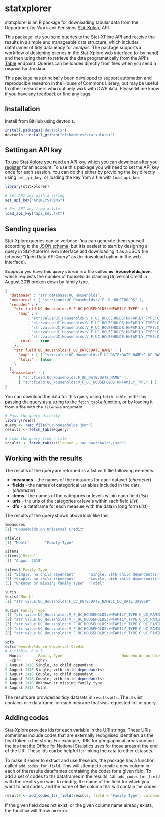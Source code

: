 # statxplorer

statxplorer is an R package for downloading tabular data from the Department for Work and Pensions [Stat-Xplore](https://stat-xplore.dwp.gov.uk/webapi/jsf/login.xhtml) API. 

This package lets you send queries to the Stat-XPlore API and receive the results in a simple and manageable data structure, which includes dataframes of tidy data ready for analysis. The package supports a workflow of designing queries in the Stat-Xplore web interface (or by hand) and then using them to retrieve the data programatically from the API's [Table](https://stat-xplore.dwp.gov.uk/webapi/online-help/Open-Data-API-Table.html) endpoint. Queries can be loaded directly from files when you send a request for the data.

This package has principally been developed to support automation and reproducible research in the House of Commons Library, but may be useful to other researchers who routinely work with DWP data. Please let me know if you have any feedback or find any bugs.

## Installation

Install from GitHub using devtools.

```r
install.packages("devtools")
devtools::install_github("olihawkins/statxplorer")
```

## Setting an API key

To use Stat-Xplore you need an API key, which you can download after you [register](https://stat-xplore.dwp.gov.uk/webapi/jsf/user/register.xhtml) for an account. To use this package you will need to set the API key once for each session. You can do this either by providing the key directly using `set_api_key`, or loading the key from a file with `load_api_key`.

```r
library(statxplorer)

# Set API key with a string
set_api_key("APIKEYSTRING")

# Set API key from a file
load_api_key("api_key.txt")

```

## Sending queries

Stat-Xplore queries can be verbose. You can generate them yourself according to the [JSON schema](https://stat-xplore.dwp.gov.uk/webapi/online-help/Open-Data-API-Table.html), but it is easiest to start by designing a query in Stat-Xplore's web interface and downloading it as a JSON file (choose "Open Data API Query" as the download option in the web interface).

Suppose you have this query stored in a file called **uc-households.json**, which requests the number of households claiming Universal Credit in August 2018 broken down by family type.

```json
{
  "database" : "str:database:UC_Households",
  "measures" : [ "str:count:UC_Households:V_F_UC_HOUSEHOLDS" ],
  "recodes" : {
    "str:field:UC_Households:V_F_UC_HOUSEHOLDS:HNFAMILY_TYPE" : {
      "map" : [
          [ "str:value:UC_Households:V_F_UC_HOUSEHOLDS:HNFAMILY_TYPE:C_UC_FAMILY_TYPE:1" ],
          [ "str:value:UC_Households:V_F_UC_HOUSEHOLDS:HNFAMILY_TYPE:C_UC_FAMILY_TYPE:2" ],
          [ "str:value:UC_Households:V_F_UC_HOUSEHOLDS:HNFAMILY_TYPE:C_UC_FAMILY_TYPE:3" ],
          [ "str:value:UC_Households:V_F_UC_HOUSEHOLDS:HNFAMILY_TYPE:C_UC_FAMILY_TYPE:4" ],
          [ "str:value:UC_Households:V_F_UC_HOUSEHOLDS:HNFAMILY_TYPE:C_UC_FAMILY_TYPE:99" ] ],
      "total" : true
    },
    "str:field:UC_Households:F_UC_DATE:DATE_NAME" : {
      "map" : [ [ "str:value:UC_Households:F_UC_DATE:DATE_NAME:C_UC_DATE:201808" ] ],
      "total" : false
    }
  },
  "dimensions" : [
      [ "str:field:UC_Households:F_UC_DATE:DATE_NAME" ],
      [ "str:field:UC_Households:V_F_UC_HOUSEHOLDS:HNFAMILY_TYPE" ] ]
}
```

You can download the data for this query using `fetch_table`, either by passing the query as a string to the `fetch_table` function, or by loading it from a file with the `filename` argument.

```r
# Pass the query directly
library(readr)
query <- read_file("uc-households.json")
results <- fetch_table(query)

# Load the query from a file
results <- fetch_table(filename = "uc-households.json")
```

## Working with the results

The results of the query are returned as a list with the following elements:

- **measures** - the names of the measures for each dataset (*character*)
- **fields** - the names of categorical variables included in the data (*character*)
- **items** - the names of the categories or levels within each field (*list*)
- **uris** - the uris of the categories or levels within each field (*list*)
- **dfs** - a dataframe for each measure with the data in long form (*list*)

The results of the query shown above look like this:

```r
$measures
[1] "Households on Universal Credit"

$fields
[1] "Month"       "Family Type"

$items
$items$`Month`
[1] "August 2018"

$items$`Family Type`
[1] "Single, no child dependant"      "Single, with child dependant(s)"
[3] "Couple, no child dependant"      "Couple, with child dependant(s)"
[5] "Unknown or missing family type"  "Total"                          

$uris
$uris$`Month`
[1] "str:value:UC_Households:F_UC_DATE:DATE_NAME:C_UC_DATE:201808"

$uris$`Family Type`
[1] "str:value:UC_Households:V_F_UC_HOUSEHOLDS:HNFAMILY_TYPE:C_UC_FAMILY_TYPE:1" 
[2] "str:value:UC_Households:V_F_UC_HOUSEHOLDS:HNFAMILY_TYPE:C_UC_FAMILY_TYPE:2" 
[3] "str:value:UC_Households:V_F_UC_HOUSEHOLDS:HNFAMILY_TYPE:C_UC_FAMILY_TYPE:3" 
[4] "str:value:UC_Households:V_F_UC_HOUSEHOLDS:HNFAMILY_TYPE:C_UC_FAMILY_TYPE:4" 
[5] "str:value:UC_Households:V_F_UC_HOUSEHOLDS:HNFAMILY_TYPE:C_UC_FAMILY_TYPE:99"

$dfs
$dfs$`Households on Universal Credit`
# A tibble: 6 x 3
  Month       `Family Type`                         `Households on Universal Credit`
  <chr>       <chr>                                                            <dbl>
1 August 2018 Single, no child dependant                                      625010
2 August 2018 Single, with child dependant(s)                                 251797
3 August 2018 Couple, no child dependant                                       35651
4 August 2018 Couple, with child dependant(s)                                  91236
5 August 2018 Unknown or missing family type                                       0
6 August 2018 Total                                                          1003697
```

The results are provided as tidy datasets in `results$dfs`. The `dfs` list contains one dataframe for each measure that was requested in the query.

## Adding codes

Stat-Xplore provides ids for each variable in the URI strings. These URIs sometimes include codes that are externally recognised identifiers as the final token in the string. For example, URIs for geographical areas contain the ids that the Office for National Statistics uses for those areas at the end of the URI. These ids can be helpful for linking the data to other datasets.

To make it easier to extract and use these ids, the package has a function called `add_codes_for_field`. This will attempt to create a new column in each of the results dataframes containing the codes for a given field. To add a set of codes to the dataframes in the results, call `add_codes_for_field` with the results you want to modify, the name of the field for which you want to add codes, and the name of the column that will contain the codes.

```r
results <- add_codes_for_field(results, field = "Family Type", colname = "Family Type Codes")
```

If the given field does not exist, or the given column name already exists, the function will throw an error. 
